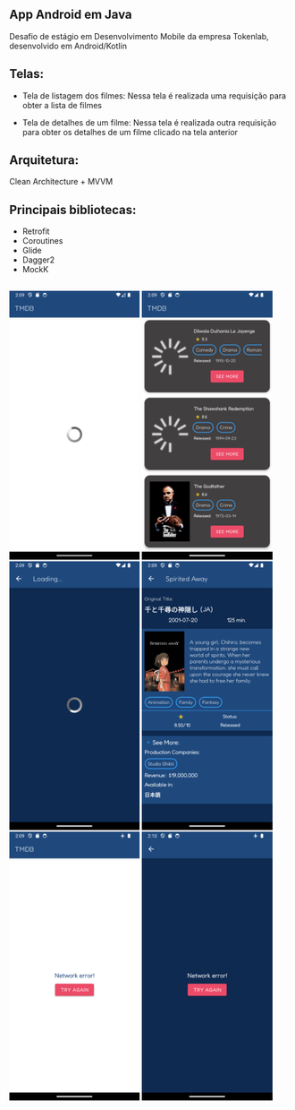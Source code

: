## App Android em Java

Desafio de estágio em Desenvolvimento Mobile da empresa Tokenlab, desenvolvido em Android/Kotlin

## Telas:

- Tela de listagem dos filmes: Nessa tela é realizada uma requisição para obter a lista de filmes

- Tela de detalhes de um filme: Nessa tela é realizada outra requisição para obter os detalhes de um
  filme clicado na tela anterior

## Arquitetura:

Clean Architecture + MVVM

## Principais bibliotecas:

- Retrofit
- Coroutines
- Glide
- Dagger2
- MockK

##

<img height="480px" src="images_read_me/image1.png"> <img height="480px" src="images_read_me/image2.png"> <img height="480px" src="images_read_me/image3.png"> <img height="480px" src="images_read_me/image4.png"> <img height="480px" src="images_read_me/image5.png"> <img height="480px" src="images_read_me/image6.png">
